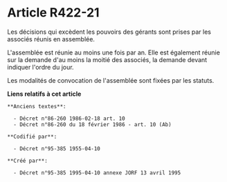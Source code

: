 # Article R422-21

Les décisions qui excèdent les pouvoirs des gérants sont prises par les associés réunis en assemblée.

L'assemblée est réunie au moins une fois par an. Elle est également réunie sur la demande d'au moins la moitié des associés,
la demande devant indiquer l'ordre du jour.

Les modalités de convocation de l'assemblée sont fixées par les statuts.

**Liens relatifs à cet article**

	**Anciens textes**:

	  - Décret n°86-260 1986-02-18 art. 10
	  - Décret n°86-260 du 18 février 1986 - art. 10 (Ab)

	**Codifié par**:

	  - Décret n°95-385 1955-04-10

	**Créé par**:

	  - Décret n°95-385 1995-04-10 annexe JORF 13 avril 1995
